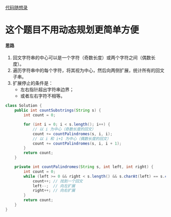 



[代码随想录](https://www.programmercarl.com/0647.回文子串.html)



# 这个题目不用动态规划更简单方便



#### **思路**

1. 回文字符串的中心可以是一个字符（奇数长度）或两个字符之间（偶数长度）。
2. 遍历字符串中的每个字符，将其视为中心，然后向两侧扩展，统计所有的回文子串。
3. 扩展停止的条件是：
   - 左右指针超出字符串边界；
   - 或者左右字符不相等。





```java
class Solution {
    public int countSubstrings(String s) {
        int count = 0;

        for (int i = 0; i < s.length(); i++) {
            // 以 i 为中心（奇数长度的回文）
            count += countPalindromes(s, i, i);
            // 以 i 和 i+1 为中心（偶数长度的回文）
            count += countPalindromes(s, i, i + 1);
        }
        return count;
    }

    private int countPalindromes(String s, int left, int right) {
        int count = 0;
        while (left >= 0 && right < s.length() && s.charAt(left) == s.charAt(right)) {
            count++; // 找到一个回文
            left--;  // 向左扩展
            right++; // 向右扩展
        }
        return count;
    }
}
```

